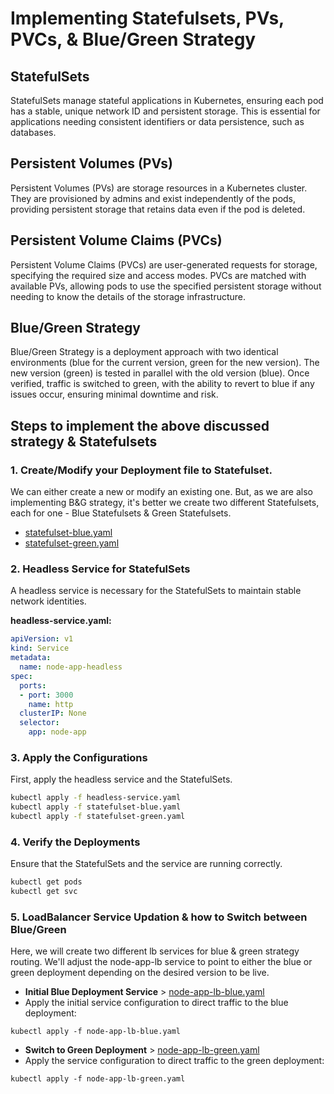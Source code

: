 # Implementing Statefulsets, PVs, PVCs, & Blue/Green Strategy

## StatefulSets
StatefulSets manage stateful applications in Kubernetes, ensuring each pod has a stable, unique network ID and persistent storage. This is essential for applications needing consistent identifiers or data persistence, such as databases.

## Persistent Volumes (PVs)
Persistent Volumes (PVs) are storage resources in a Kubernetes cluster. They are provisioned by admins and exist independently of the pods, providing persistent storage that retains data even if the pod is deleted.

## Persistent Volume Claims (PVCs)
Persistent Volume Claims (PVCs) are user-generated requests for storage, specifying the required size and access modes. PVCs are matched with available PVs, allowing pods to use the specified persistent storage without needing to know the details of the storage infrastructure.

## Blue/Green Strategy
Blue/Green Strategy is a deployment approach with two identical environments (blue for the current version, green for the new version). The new version (green) is tested in parallel with the old version (blue). Once verified, traffic is switched to green, with the ability to revert to blue if any issues occur, ensuring minimal downtime and risk.


## Steps to implement the above discussed strategy & Statefulsets

### 1. Create/Modify your Deployment file to Statefulset.
We can either create a new or modify an existing one. But, as we are also implementing B&G strategy, it's better we create two different Statefulsets, each for one - Blue Statefulsets & Green Statefulsets.

  - [statefulset-blue.yaml](https://github.com/krunalijain/devops-playground/blob/main/statefulset-blue.yaml)
  - [statefulset-green.yaml](https://github.com/krunalijain/devops-playground/blob/main/statefulset-green.yaml)

### 2. Headless Service for StatefulSets
A headless service is necessary for the StatefulSets to maintain stable network identities. 

**headless-service.yaml:**

```yaml
apiVersion: v1
kind: Service
metadata:
  name: node-app-headless
spec:
  ports:
  - port: 3000
    name: http
  clusterIP: None
  selector:
    app: node-app
```

### 3. Apply the Configurations

First, apply the headless service and the StatefulSets.

```bash
kubectl apply -f headless-service.yaml
kubectl apply -f statefulset-blue.yaml
kubectl apply -f statefulset-green.yaml
```

### 4. Verify the Deployments

Ensure that the StatefulSets and the service are running correctly.

```bash
kubectl get pods
kubectl get svc
```

### 5. LoadBalancer Service Updation & how to Switch between Blue/Green

Here, we will create two different lb services for blue & green strategy routing.
We'll adjust the node-app-lb service to point to either the blue or green deployment depending on the desired version to be live.

- **Initial Blue Deployment Service**  > [node-app-lb-blue.yaml](https://github.com/krunalijain/devops-playground/blob/main/node-app-lb-blue.yaml)
- Apply the initial service configuration to direct traffic to the blue deployment: 

```
kubectl apply -f node-app-lb-blue.yaml
```
- **Switch to Green Deployment** > [node-app-lb-green.yaml
](https://github.com/krunalijain/devops-playground/blob/main/node-app-lb-green.yaml)
- Apply the service configuration to direct traffic to the green deployment:

 ```
kubectl apply -f node-app-lb-green.yaml
```


 

